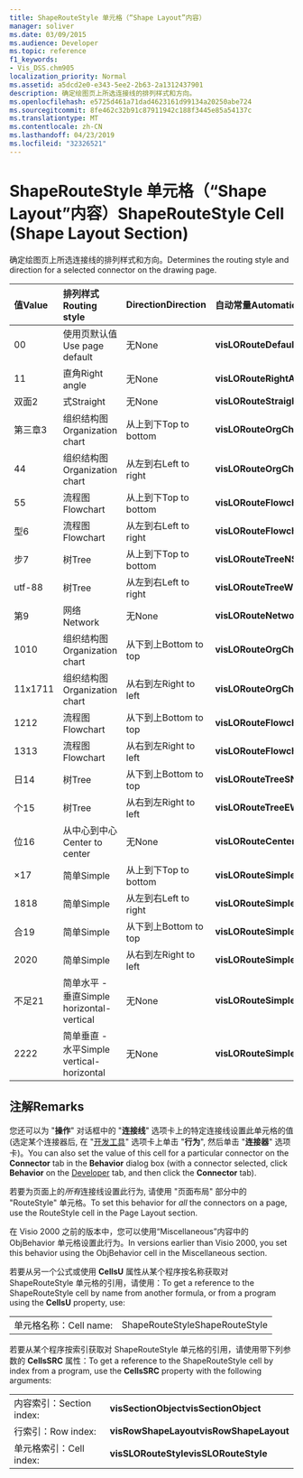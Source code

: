 ```yaml
---
title: ShapeRouteStyle 单元格（“Shape Layout”内容）
manager: soliver
ms.date: 03/09/2015
ms.audience: Developer
ms.topic: reference
f1_keywords:
- Vis_DSS.chm905
localization_priority: Normal
ms.assetid: a5dcd2e0-e343-5ee2-2b63-2a1312437901
description: 确定绘图页上所选连接线的排列样式和方向。
ms.openlocfilehash: e5725d461a71dad4623161d99134a20250abe724
ms.sourcegitcommit: 8fe462c32b91c87911942c188f3445e85a54137c
ms.translationtype: MT
ms.contentlocale: zh-CN
ms.lasthandoff: 04/23/2019
ms.locfileid: "32326521"
---
```

# <a name="shaperoutestyle-cell-shape-layout-section"></a><span data-ttu-id="5fd87-103">ShapeRouteStyle 单元格（“Shape Layout”内容）</span><span class="sxs-lookup"><span data-stu-id="5fd87-103">ShapeRouteStyle Cell (Shape Layout Section)</span></span>

<span data-ttu-id="5fd87-104">确定绘图页上所选连接线的排列样式和方向。</span><span class="sxs-lookup"><span data-stu-id="5fd87-104">Determines the routing style and direction for a selected connector on the drawing page.</span></span>
  
|<span data-ttu-id="5fd87-105">**值**</span><span class="sxs-lookup"><span data-stu-id="5fd87-105">**Value**</span></span>|<span data-ttu-id="5fd87-106">**排列样式**</span><span class="sxs-lookup"><span data-stu-id="5fd87-106">**Routing style**</span></span>|<span data-ttu-id="5fd87-107">**Direction**</span><span class="sxs-lookup"><span data-stu-id="5fd87-107">**Direction**</span></span>|<span data-ttu-id="5fd87-108">**自动常量**</span><span class="sxs-lookup"><span data-stu-id="5fd87-108">**Automation constant**</span></span>|
|:-----|:-----|:-----|:-----|
|<span data-ttu-id="5fd87-109">0</span><span class="sxs-lookup"><span data-stu-id="5fd87-109">0</span></span>  <br/> |<span data-ttu-id="5fd87-110">使用页默认值</span><span class="sxs-lookup"><span data-stu-id="5fd87-110">Use page default</span></span>  <br/> |<span data-ttu-id="5fd87-111">无</span><span class="sxs-lookup"><span data-stu-id="5fd87-111">None</span></span>  <br/> |<span data-ttu-id="5fd87-112">**visLORouteDefault**</span><span class="sxs-lookup"><span data-stu-id="5fd87-112">**visLORouteDefault**</span></span> <br/> |
|<span data-ttu-id="5fd87-113">1</span><span class="sxs-lookup"><span data-stu-id="5fd87-113">1</span></span>  <br/> |<span data-ttu-id="5fd87-114">直角</span><span class="sxs-lookup"><span data-stu-id="5fd87-114">Right angle</span></span>  <br/> |<span data-ttu-id="5fd87-115">无</span><span class="sxs-lookup"><span data-stu-id="5fd87-115">None</span></span>  <br/> |<span data-ttu-id="5fd87-116">**visLORouteRightAngle**</span><span class="sxs-lookup"><span data-stu-id="5fd87-116">**visLORouteRightAngle**</span></span> <br/> |
|<span data-ttu-id="5fd87-117">双面</span><span class="sxs-lookup"><span data-stu-id="5fd87-117">2</span></span>  <br/> |<span data-ttu-id="5fd87-118">式</span><span class="sxs-lookup"><span data-stu-id="5fd87-118">Straight</span></span>  <br/> |<span data-ttu-id="5fd87-119">无</span><span class="sxs-lookup"><span data-stu-id="5fd87-119">None</span></span>  <br/> |<span data-ttu-id="5fd87-120">**visLORouteStraight**</span><span class="sxs-lookup"><span data-stu-id="5fd87-120">**visLORouteStraight**</span></span> <br/> |
|<span data-ttu-id="5fd87-121">第三章</span><span class="sxs-lookup"><span data-stu-id="5fd87-121">3</span></span>  <br/> |<span data-ttu-id="5fd87-122">组织结构图</span><span class="sxs-lookup"><span data-stu-id="5fd87-122">Organization chart</span></span>  <br/> |<span data-ttu-id="5fd87-123">从上到下</span><span class="sxs-lookup"><span data-stu-id="5fd87-123">Top to bottom</span></span>  <br/> |<span data-ttu-id="5fd87-124">**visLORouteOrgChartNS**</span><span class="sxs-lookup"><span data-stu-id="5fd87-124">**visLORouteOrgChartNS**</span></span> <br/> |
|<span data-ttu-id="5fd87-125">4</span><span class="sxs-lookup"><span data-stu-id="5fd87-125">4</span></span>  <br/> |<span data-ttu-id="5fd87-126">组织结构图</span><span class="sxs-lookup"><span data-stu-id="5fd87-126">Organization chart</span></span>  <br/> |<span data-ttu-id="5fd87-127">从左到右</span><span class="sxs-lookup"><span data-stu-id="5fd87-127">Left to right</span></span>  <br/> |<span data-ttu-id="5fd87-128">**visLORouteOrgChartWE**</span><span class="sxs-lookup"><span data-stu-id="5fd87-128">**visLORouteOrgChartWE**</span></span> <br/> |
|<span data-ttu-id="5fd87-129">5</span><span class="sxs-lookup"><span data-stu-id="5fd87-129">5</span></span>  <br/> |<span data-ttu-id="5fd87-130">流程图</span><span class="sxs-lookup"><span data-stu-id="5fd87-130">Flowchart</span></span>  <br/> |<span data-ttu-id="5fd87-131">从上到下</span><span class="sxs-lookup"><span data-stu-id="5fd87-131">Top to bottom</span></span>  <br/> |<span data-ttu-id="5fd87-132">**visLORouteFlowchartNS**</span><span class="sxs-lookup"><span data-stu-id="5fd87-132">**visLORouteFlowchartNS**</span></span> <br/> |
|<span data-ttu-id="5fd87-133">型</span><span class="sxs-lookup"><span data-stu-id="5fd87-133">6</span></span>  <br/> |<span data-ttu-id="5fd87-134">流程图</span><span class="sxs-lookup"><span data-stu-id="5fd87-134">Flowchart</span></span>  <br/> |<span data-ttu-id="5fd87-135">从左到右</span><span class="sxs-lookup"><span data-stu-id="5fd87-135">Left to right</span></span>  <br/> |<span data-ttu-id="5fd87-136">**visLORouteFlowchartWE**</span><span class="sxs-lookup"><span data-stu-id="5fd87-136">**visLORouteFlowchartWE**</span></span> <br/> |
|<span data-ttu-id="5fd87-137">步</span><span class="sxs-lookup"><span data-stu-id="5fd87-137">7</span></span>  <br/> |<span data-ttu-id="5fd87-138">树</span><span class="sxs-lookup"><span data-stu-id="5fd87-138">Tree</span></span>  <br/> |<span data-ttu-id="5fd87-139">从上到下</span><span class="sxs-lookup"><span data-stu-id="5fd87-139">Top to bottom</span></span>  <br/> |<span data-ttu-id="5fd87-140">**visLORouteTreeNS**</span><span class="sxs-lookup"><span data-stu-id="5fd87-140">**visLORouteTreeNS**</span></span> <br/> |
|<span data-ttu-id="5fd87-141">utf-8</span><span class="sxs-lookup"><span data-stu-id="5fd87-141">8</span></span>  <br/> |<span data-ttu-id="5fd87-142">树</span><span class="sxs-lookup"><span data-stu-id="5fd87-142">Tree</span></span>  <br/> |<span data-ttu-id="5fd87-143">从左到右</span><span class="sxs-lookup"><span data-stu-id="5fd87-143">Left to right</span></span>  <br/> |<span data-ttu-id="5fd87-144">**visLORouteTreeWE**</span><span class="sxs-lookup"><span data-stu-id="5fd87-144">**visLORouteTreeWE**</span></span> <br/> |
|<span data-ttu-id="5fd87-145">第</span><span class="sxs-lookup"><span data-stu-id="5fd87-145">9</span></span>  <br/> |<span data-ttu-id="5fd87-146">网络</span><span class="sxs-lookup"><span data-stu-id="5fd87-146">Network</span></span>  <br/> |<span data-ttu-id="5fd87-147">无</span><span class="sxs-lookup"><span data-stu-id="5fd87-147">None</span></span>  <br/> |<span data-ttu-id="5fd87-148">**visLORouteNetwork**</span><span class="sxs-lookup"><span data-stu-id="5fd87-148">**visLORouteNetwork**</span></span> <br/> |
|<span data-ttu-id="5fd87-149">10</span><span class="sxs-lookup"><span data-stu-id="5fd87-149">10</span></span>  <br/> |<span data-ttu-id="5fd87-150">组织结构图</span><span class="sxs-lookup"><span data-stu-id="5fd87-150">Organization chart</span></span>  <br/> |<span data-ttu-id="5fd87-151">从下到上</span><span class="sxs-lookup"><span data-stu-id="5fd87-151">Bottom to top</span></span>  <br/> |<span data-ttu-id="5fd87-152">**visLORouteOrgChartSN**</span><span class="sxs-lookup"><span data-stu-id="5fd87-152">**visLORouteOrgChartSN**</span></span> <br/> |
|<span data-ttu-id="5fd87-153">11x17</span><span class="sxs-lookup"><span data-stu-id="5fd87-153">11</span></span>  <br/> |<span data-ttu-id="5fd87-154">组织结构图</span><span class="sxs-lookup"><span data-stu-id="5fd87-154">Organization chart</span></span>  <br/> |<span data-ttu-id="5fd87-155">从右到左</span><span class="sxs-lookup"><span data-stu-id="5fd87-155">Right to left</span></span>  <br/> |<span data-ttu-id="5fd87-156">**visLORouteOrgChartEW**</span><span class="sxs-lookup"><span data-stu-id="5fd87-156">**visLORouteOrgChartEW**</span></span> <br/> |
|<span data-ttu-id="5fd87-157">12</span><span class="sxs-lookup"><span data-stu-id="5fd87-157">12</span></span>  <br/> |<span data-ttu-id="5fd87-158">流程图</span><span class="sxs-lookup"><span data-stu-id="5fd87-158">Flowchart</span></span>  <br/> |<span data-ttu-id="5fd87-159">从下到上</span><span class="sxs-lookup"><span data-stu-id="5fd87-159">Bottom to top</span></span>  <br/> |<span data-ttu-id="5fd87-160">**visLORouteFlowchartSN**</span><span class="sxs-lookup"><span data-stu-id="5fd87-160">**visLORouteFlowchartSN**</span></span> <br/> |
|<span data-ttu-id="5fd87-161">13</span><span class="sxs-lookup"><span data-stu-id="5fd87-161">13</span></span>  <br/> |<span data-ttu-id="5fd87-162">流程图</span><span class="sxs-lookup"><span data-stu-id="5fd87-162">Flowchart</span></span>  <br/> |<span data-ttu-id="5fd87-163">从右到左</span><span class="sxs-lookup"><span data-stu-id="5fd87-163">Right to left</span></span>  <br/> |<span data-ttu-id="5fd87-164">**visLORouteFlowchartEW**</span><span class="sxs-lookup"><span data-stu-id="5fd87-164">**visLORouteFlowchartEW**</span></span> <br/> |
|<span data-ttu-id="5fd87-165">日</span><span class="sxs-lookup"><span data-stu-id="5fd87-165">14</span></span>  <br/> |<span data-ttu-id="5fd87-166">树</span><span class="sxs-lookup"><span data-stu-id="5fd87-166">Tree</span></span>  <br/> |<span data-ttu-id="5fd87-167">从下到上</span><span class="sxs-lookup"><span data-stu-id="5fd87-167">Bottom to top</span></span>  <br/> |<span data-ttu-id="5fd87-168">**visLORouteTreeSN**</span><span class="sxs-lookup"><span data-stu-id="5fd87-168">**visLORouteTreeSN**</span></span> <br/> |
|<span data-ttu-id="5fd87-169">个</span><span class="sxs-lookup"><span data-stu-id="5fd87-169">15</span></span>  <br/> |<span data-ttu-id="5fd87-170">树</span><span class="sxs-lookup"><span data-stu-id="5fd87-170">Tree</span></span>  <br/> |<span data-ttu-id="5fd87-171">从右到左</span><span class="sxs-lookup"><span data-stu-id="5fd87-171">Right to left</span></span>  <br/> |<span data-ttu-id="5fd87-172">**visLORouteTreeEW**</span><span class="sxs-lookup"><span data-stu-id="5fd87-172">**visLORouteTreeEW**</span></span> <br/> |
|<span data-ttu-id="5fd87-173">位</span><span class="sxs-lookup"><span data-stu-id="5fd87-173">16</span></span>  <br/> |<span data-ttu-id="5fd87-174">从中心到中心</span><span class="sxs-lookup"><span data-stu-id="5fd87-174">Center to center</span></span>  <br/> |<span data-ttu-id="5fd87-175">无</span><span class="sxs-lookup"><span data-stu-id="5fd87-175">None</span></span>  <br/> |<span data-ttu-id="5fd87-176">**visLORouteCenterToCenter**</span><span class="sxs-lookup"><span data-stu-id="5fd87-176">**visLORouteCenterToCenter**</span></span> <br/> |
|<span data-ttu-id="5fd87-177">×</span><span class="sxs-lookup"><span data-stu-id="5fd87-177">17</span></span>  <br/> |<span data-ttu-id="5fd87-178">简单</span><span class="sxs-lookup"><span data-stu-id="5fd87-178">Simple</span></span>  <br/> |<span data-ttu-id="5fd87-179">从上到下</span><span class="sxs-lookup"><span data-stu-id="5fd87-179">Top to bottom</span></span>  <br/> |<span data-ttu-id="5fd87-180">**visLORouteSimpleNS**</span><span class="sxs-lookup"><span data-stu-id="5fd87-180">**visLORouteSimpleNS**</span></span> <br/> |
|<span data-ttu-id="5fd87-181">18</span><span class="sxs-lookup"><span data-stu-id="5fd87-181">18</span></span>  <br/> |<span data-ttu-id="5fd87-182">简单</span><span class="sxs-lookup"><span data-stu-id="5fd87-182">Simple</span></span>  <br/> |<span data-ttu-id="5fd87-183">从左到右</span><span class="sxs-lookup"><span data-stu-id="5fd87-183">Left to right</span></span>  <br/> |<span data-ttu-id="5fd87-184">**visLORouteSimpleWE**</span><span class="sxs-lookup"><span data-stu-id="5fd87-184">**visLORouteSimpleWE**</span></span> <br/> |
|<span data-ttu-id="5fd87-185">合</span><span class="sxs-lookup"><span data-stu-id="5fd87-185">19</span></span>  <br/> |<span data-ttu-id="5fd87-186">简单</span><span class="sxs-lookup"><span data-stu-id="5fd87-186">Simple</span></span>  <br/> |<span data-ttu-id="5fd87-187">从下到上</span><span class="sxs-lookup"><span data-stu-id="5fd87-187">Bottom to top</span></span>  <br/> |<span data-ttu-id="5fd87-188">**visLORouteSimpleSN**</span><span class="sxs-lookup"><span data-stu-id="5fd87-188">**visLORouteSimpleSN**</span></span> <br/> |
|<span data-ttu-id="5fd87-189">20</span><span class="sxs-lookup"><span data-stu-id="5fd87-189">20</span></span>  <br/> |<span data-ttu-id="5fd87-190">简单</span><span class="sxs-lookup"><span data-stu-id="5fd87-190">Simple</span></span>  <br/> |<span data-ttu-id="5fd87-191">从右到左</span><span class="sxs-lookup"><span data-stu-id="5fd87-191">Right to left</span></span>  <br/> |<span data-ttu-id="5fd87-192">**visLORouteSimpleEW**</span><span class="sxs-lookup"><span data-stu-id="5fd87-192">**visLORouteSimpleEW**</span></span> <br/> |
|<span data-ttu-id="5fd87-193">不足</span><span class="sxs-lookup"><span data-stu-id="5fd87-193">21</span></span>  <br/> |<span data-ttu-id="5fd87-194">简单水平 - 垂直</span><span class="sxs-lookup"><span data-stu-id="5fd87-194">Simple horizontal-vertical</span></span>  <br/> |<span data-ttu-id="5fd87-195">无</span><span class="sxs-lookup"><span data-stu-id="5fd87-195">None</span></span>  <br/> |<span data-ttu-id="5fd87-196">**visLORouteSimpleHV**</span><span class="sxs-lookup"><span data-stu-id="5fd87-196">**visLORouteSimpleHV**</span></span> <br/> |
|<span data-ttu-id="5fd87-197">22</span><span class="sxs-lookup"><span data-stu-id="5fd87-197">22</span></span>  <br/> |<span data-ttu-id="5fd87-198">简单垂直 - 水平</span><span class="sxs-lookup"><span data-stu-id="5fd87-198">Simple vertical-horizontal</span></span>  <br/> |<span data-ttu-id="5fd87-199">无</span><span class="sxs-lookup"><span data-stu-id="5fd87-199">None</span></span>  <br/> |<span data-ttu-id="5fd87-200">**visLORouteSimpleVH**</span><span class="sxs-lookup"><span data-stu-id="5fd87-200">**visLORouteSimpleVH**</span></span> <br/> |
   
## <a name="remarks"></a><span data-ttu-id="5fd87-201">注解</span><span class="sxs-lookup"><span data-stu-id="5fd87-201">Remarks</span></span>

<span data-ttu-id="5fd87-202">您还可以为 "**操作**" 对话框中的 "**连接线**" 选项卡上的特定连接线设置此单元格的值 (选定某个连接器后, 在 "[开发工具](run-in-developer-mode-display-the-developer-tab.md)" 选项卡上单击 "**行为**", 然后单击 "**连接器**" 选项卡)。</span><span class="sxs-lookup"><span data-stu-id="5fd87-202">You can also set the value of this cell for a particular connector on the **Connector** tab in the **Behavior** dialog box (with a connector selected, click **Behavior** on the [Developer](run-in-developer-mode-display-the-developer-tab.md) tab, and then click the **Connector** tab).</span></span> 
  
<span data-ttu-id="5fd87-203">若要为页面上的*所有*连接线设置此行为, 请使用 "页面布局" 部分中的 "RouteStyle" 单元格。</span><span class="sxs-lookup"><span data-stu-id="5fd87-203">To set this behavior for  *all*  the connectors on a page, use the RouteStyle cell in the Page Layout section.</span></span> 
  
<span data-ttu-id="5fd87-204">在 Visio 2000 之前的版本中，您可以使用“Miscellaneous”内容中的 ObjBehavior 单元格设置此行为。</span><span class="sxs-lookup"><span data-stu-id="5fd87-204">In versions earlier than Visio 2000, you set this behavior using the ObjBehavior cell in the Miscellaneous section.</span></span>
  
<span data-ttu-id="5fd87-205">若要从另一个公式或使用 **CellsU** 属性从某个程序按名称获取对 ShapeRouteStyle 单元格的引用，请使用：</span><span class="sxs-lookup"><span data-stu-id="5fd87-205">To get a reference to the ShapeRouteStyle cell by name from another formula, or from a program using the **CellsU** property, use:</span></span> 
  
|||
|:-----|:-----|
|<span data-ttu-id="5fd87-206">单元格名称：</span><span class="sxs-lookup"><span data-stu-id="5fd87-206">Cell name:</span></span>  <br/> |<span data-ttu-id="5fd87-207">ShapeRouteStyle</span><span class="sxs-lookup"><span data-stu-id="5fd87-207">ShapeRouteStyle</span></span>  <br/> |
   
<span data-ttu-id="5fd87-208">若要从某个程序按索引获取对 ShapeRouteStyle 单元格的引用，请使用带下列参数的 **CellsSRC** 属性：</span><span class="sxs-lookup"><span data-stu-id="5fd87-208">To get a reference to the ShapeRouteStyle cell by index from a program, use the **CellsSRC** property with the following arguments:</span></span> 
  
|||
|:-----|:-----|
|<span data-ttu-id="5fd87-209">内容索引：</span><span class="sxs-lookup"><span data-stu-id="5fd87-209">Section index:</span></span>  <br/> |<span data-ttu-id="5fd87-210">**visSectionObject**</span><span class="sxs-lookup"><span data-stu-id="5fd87-210">**visSectionObject**</span></span> <br/> |
|<span data-ttu-id="5fd87-211">行索引：</span><span class="sxs-lookup"><span data-stu-id="5fd87-211">Row index:</span></span>  <br/> |<span data-ttu-id="5fd87-212">**visRowShapeLayout**</span><span class="sxs-lookup"><span data-stu-id="5fd87-212">**visRowShapeLayout**</span></span> <br/> |
|<span data-ttu-id="5fd87-213">单元格索引：</span><span class="sxs-lookup"><span data-stu-id="5fd87-213">Cell index:</span></span>  <br/> |<span data-ttu-id="5fd87-214">**visSLORouteStyle**</span><span class="sxs-lookup"><span data-stu-id="5fd87-214">**visSLORouteStyle**</span></span> <br/> |
   

